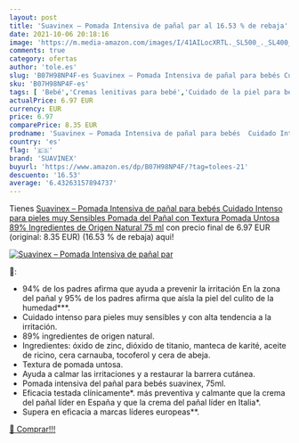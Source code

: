 ```yaml
---
layout: post
title: 'Suavinex – Pomada Intensiva de pañal par al 16.53 % de rebaja'
date: 2021-10-06 20:18:16
image: 'https://m.media-amazon.com/images/I/41AILocXRTL._SL500_._SL400_.jpg'
comments: true
category: ofertas
author: 'tole.es'
slug: 'B07H98NP4F-es Suavinex – Pomada Intensiva de pañal para bebés Cuidado...'
sku: 'B07H98NP4F-es'
tags: [ 'Bebé','Cremas lenitivas para bebé','Cuidado de la piel para bebé','Higiene y cuidado','bebés','pañal','suavinex', ]
actualPrice: 6.97 EUR
currency: EUR
price: 6.97
comparePrice: 8.35 EUR
prodname: 'Suavinex – Pomada Intensiva de pañal para bebés  Cuidado Intenso para pieles muy Sensibles  Pomada del Pañal con Textura Pomada Untosa  89% Ingredientes de Origen Natural  75 ml'
country: 'es'
flag: '🇪🇸'
brand: 'SUAVINEX'
buyurl: 'https://www.amazon.es/dp/B07H98NP4F/?tag=tolees-21'
descuento: '16.53'
average: '6.43263157894737'
---
```


Tienes [Suavinex – Pomada Intensiva de pañal para bebés  Cuidado Intenso para pieles muy Sensibles  Pomada del Pañal con Textura Pomada Untosa  89% Ingredientes de Origen Natural  75 ml](https://www.amazon.es/dp/B07H98NP4F/?tag=tolees-21) con precio final de  6.97 EUR (original: 8.35 EUR) (16.53 %  de rebaja) aqui!

[![Suavinex – Pomada Intensiva de pañal par](https://m.media-amazon.com/images/I/41AILocXRTL._SL500_._SL400_.jpg)](https://www.amazon.es/dp/B07H98NP4F/?tag=tolees-21)

🔎:

- 94% de los padres afirma que ayuda a prevenir la irritación En la zona del pañal y 95% de los padres afirma que aísla la piel del culito de la humedad***.
- Cuidado intenso para pieles muy sensibles y con alta tendencia a la irritación.
- 89% ingredientes de origen natural.
- Ingredientes: óxido de zinc, dióxido de titanio, manteca de karité, aceite de ricino, cera carnauba, tocoferol y cera de abeja.
- Textura de pomada untosa.
- Ayuda a calmar las irritaciones y a restaurar la barrera cutánea.
- Pomada intensiva del pañal para bebés suavinex, 75ml.
- Eficacia testada clínicamente*. más preventiva y calmante que la crema del pañal líder en España y que la crema del pañal líder en Italia*.
- Supera en eficacia a marcas líderes europeas**.

[🛒 Comprar!!!](https://www.amazon.es/dp/B07H98NP4F/?tag=tolees-21)
